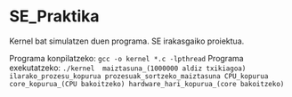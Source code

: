 # SE_Praktika

Kernel bat simulatzen duen programa. SE irakasgaiko proiektua.

Programa konpilatzeko: `gcc -o kernel *.c -lpthread`
Programa exekutatzeko: `./kernel  maiztasuna_(1000000 aldiz txikiagoa) ilarako_prozesu_kopurua prozesuak_sortzeko_maiztasuna CPU_kopurua core_kopurua_(CPU bakoitzeko) hardware_hari_kopurua_(core bakoitzeko)`